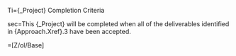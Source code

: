 Ti={_Project} Completion Criteria

sec=This {_Project} will be completed when all of the deliverables identified in {Approach.Xref}.3 have been accepted.

=[Z/ol/Base]
